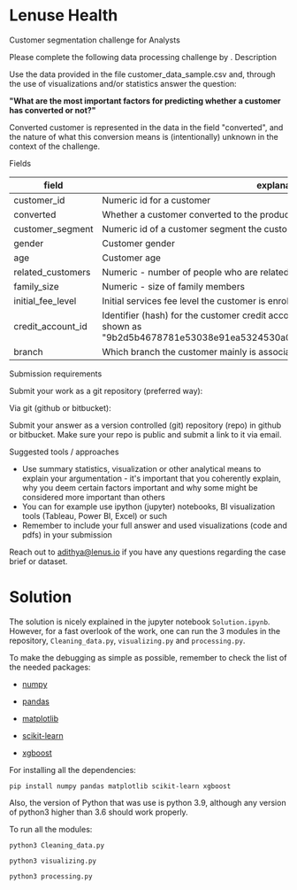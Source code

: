# Lenuse Health
Customer segmentation challenge for Analysts

Please complete the following data processing challenge by <INSERT DATE HERE>.
Description

Use the data provided in the file customer_data_sample.csv and, through the use of visualizations and/or statistics answer the question:

**"What are the most important factors for predicting whether a customer has converted or not?"**

Converted customer is represented in the data in the field "converted", and the nature of what this conversion means is (intentionally) unknown in the context of the challenge.

Fields

| field | explanation |
|---|---|
| customer_id | Numeric id for a customer
| converted | Whether a customer converted to the product (1) or not (0)
| customer_segment | Numeric id of a customer segment the customer belongs to
| gender | Customer gender
| age | Customer age
| related_customers | Numeric - number of people who are related to the customer
| family_size | Numeric - size of family members
| initial_fee_level | Initial services fee level the customer is enrolled to
| credit_account_id | Identifier (hash) for the customer credit account. If customer has none, they are shown as "9b2d5b4678781e53038e91ea5324530a03f27dc1d0e5f6c9bc9d493a23be9de0"
| branch | Which branch the customer mainly is associated with |

Submission requirements

Submit your work as a git repository (preferred way):

Via git (github or bitbucket):  

Submit your answer as a version controlled (git) repository (repo) in github or bitbucket. Make sure your repo is public and submit a link to it via email.

Suggested tools / approaches

- Use summary statistics, visualization or other analytical means to explain your argumentation - it's important that you coherently explain, why you deem certain factors important and why some might be considered more important than others
- You can for example use ipython (jupyter) notebooks, BI visualization tools (Tableau, Power BI, Excel) or such
- Remember to include your full answer and used visualizations (code and pdfs) in your submission

Reach out to adithya@lenus.io if you have any questions regarding the case brief or dataset.

# Solution

The solution is nicely explained in the jupyter notebook `Solution.ipynb`. However, for a fast overlook of the work, one can run the 3 modules in the repository, `Cleaning_data.py`, `visualizing.py` and `processing.py`.

To make the debugging as simple as possible, remember to check the list of the needed packages:

* [numpy](https://numpy.org/)

* [pandas](https://pandas.pydata.org/pandas-docs/stable/index.html)

* [matplotlib](https://matplotlib.org/)

* [scikit-learn](https://scikit-learn.org/stable/index.html)

* [xgboost](https://xgboost.ai/)

For installing all the dependencies:

```
pip install numpy pandas matplotlib scikit-learn xgboost
```
Also, the version of Python that was use is python 3.9, although any version of python3 higher than 3.6 should work properly.

To run all the modules:

```
python3 Cleaning_data.py

python3 visualizing.py

python3 processing.py

```
